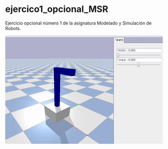 # ejercico1_opcional_MSR


Ejercicio opcional número 1 de la asignatura Modelado y Simulación de Robots.

![imagen](animation.gif)
